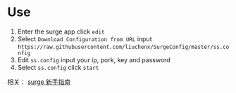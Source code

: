 # Use

1. Enter the surge app click `edit` 
2. Select `Download Configuration from URL`  input `https://raw.githubusercontent.com/liuchenx/SurgeConfig/master/ss.config`
3. Edit `ss.config` input your ip, pork, key and password
4. Select `ss.config` click `start`


相关： [surge 新手指南](https://medium.com/@scomper/surge-%E9%85%8D%E7%BD%AE%E6%96%87%E4%BB%B6-a1533c10e80b#.p6jou9a6l) 


